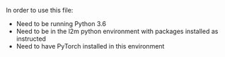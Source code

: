 In order to use this file:

- Need to be running Python 3.6
- Need to be in the l2m python environment with packages installed as instructed
- Need to have PyTorch installed in this environment
